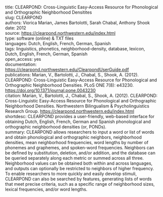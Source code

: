title: CLEARPOND: Cross-Linguistic Easy-Access Resource for Phonological and Orthographic Neighborhood Densitites  
slug: CLEARPOND  
authors: Viorica Marian, James Bartolotti, Sarah Chabal, Anthony Shook  
date: 2012  
source: https://clearpond.northwestern.edu/index.html  
type: software (online) & TXT files  
languages: Dutch, English, French, German, Spanish  
tags: linguistics, phonetics, neighborhood-density, database, lexicon, Dutch, English, French, German, Spanish  
open_access: yes  
documentation: https://clearpond.northwestern.edu/ClearpondUserGuide.pdf  
publications: Marian, V., Bartolotti, J., Chabal, S., Shook, A. (2012). CLEARPOND: Cross-Linguistic Easy-Access Resource for Phonological and Orthographic Neighborhood Densities. PLoS ONE 7(8): e43230. https://doi.org/10.1371/journal.pone.0043230  
citation: Marian, V., Bartolotti, J., Chabal, S., Shook, A. (2012). CLEARPOND: Cross-Linguistic Easy-Access Resource for Phonological and Orthographic Neighborhood Densities. Northwestern Bilingualism & Psycholinguistics Research Group. https://clearpond.northwestern.edu/index.html  
shortdesc: CLEARPOND provides a user-friendly, web-based interface for obtaining Dutch, English, French, German and Spanish phonological and orthographic neighborhood densities (or, PONDs).  
summary: CLEARPOND allows researchers to input a word or list of words and obtain phonological and orthographic neighbors, neighborhood densities, mean neighborhood frequencies, word lengths by number of phonemes and graphemes, and spoken-word frequencies. Neighbors can be defined by substitution, deletion, and/or addition, and the database can be queried separately along each metric or summed across all three. Neighborhood values can be obtained both within and across languages, and outputs can optionally be restricted to neighbors of higher frequency. To enable researchers to more quickly and easily develop stimuli, CLEARPOND can also be searched by features, generating lists of words that meet precise criteria, such as a specific range of neighborhood sizes, lexical frequencies, and/or word lengths.  

